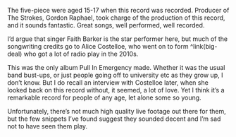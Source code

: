 The five-piece were aged 15-17 when this record was recorded. Producer of The Strokes, Gordon Raphael, took charge of the production of this record, and it sounds fantastic. Great songs, well performed, well recorded.  

I’d argue that singer Faith Barker is the star performer here, but much of the songwriting credits go to Alice Costelloe, who went on to form ^link(big-deal) who got a lot of radio play in the 2010s.

This was the only album Pull In Emergency made. Whether it was the usual band bust-ups, or just people going off to university etc as they grow up, I don’t know. But I do recall an interview with Costelloe later, when she looked back on this record without, it seemed, a lot of love.   Yet I think it’s a remarkable record for people of any age, let alone some so young.

Unfortunately, there’s not much high quality live footage out there for them, but the few snippets I’ve found suggest they sounded decent and I’m sad not to have seen them play.
